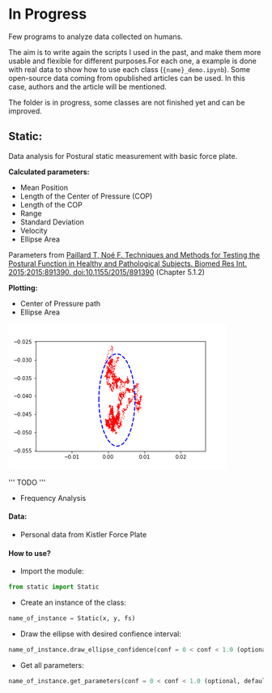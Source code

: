 # In Progress

Few programs to analyze data collected on humans.

The aim is to write again the scripts I used in the past, and make them more usable and flexible for different purposes.For each one, a example is done with real data to show how to use each class (`{name}_demo.ipynb`). Some open-source data coming from opublished articles can be used. In this case, authors and the article will be mentioned. 

The folder is in progress, some classes are not finished yet and can be improved. 

## Static: 
Data analysis for Postural static measurement with basic force plate. 

__Calculated parameters:__
- Mean Position
- Length of the Center of Pressure (COP)
- Length of the COP
- Range
- Standard Deviation
- Velocity 
- Ellipse Area

Parameters from [Paillard T, Noé F. Techniques and Methods for Testing the Postural Function in Healthy and Pathological Subjects. Biomed Res Int. 2015;2015:891390. doi:10.1155/2015/891390](https://pubmed.ncbi.nlm.nih.gov/26640800/) (Chapter 5.1.2)

__Plotting:__
- Center of Pressure path 
- Ellipse Area 

![alt -text](https://github.com/romainBechet/Movement_Science/blob/master/images/readme/static.png)

''' TODO ''' 
- Frequency Analysis 

#### Data: 
- Personal data from Kistler Force Plate 

#### How to use?
- Import the module: 
```python 
from static import Static
``` 
- Create an instance of the class: 
```python
name_of_instance = Static(x, y, fs)
```

- Draw the ellipse with desired confience interval: 
```python
name_of_instance.draw_ellipse_confidence(conf = 0 < conf < 1.0 (optional, default = 0.95), **kwargs)
```

- Get all parameters:
```python 
name_of_instance.get_parameters(conf = 0 < conf < 1.0 (optional, default = 0.95))
```
